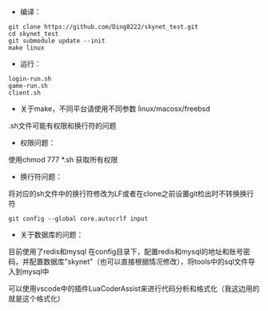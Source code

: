 * 编译：

```
git clone https://github.com/Ding8222/skynet_test.git
cd skynet_test
git submodule update --init
make linux
```

* 运行：

```
login-run.sh
game-run.sh
client.sh
```

* 关于make，不同平台请使用不同参数 linux/macosx/freebsd

.sh文件可能有权限和换行符的问题
* 权限问题：

使用chmod 777 *.sh 获取所有权限

* 换行符问题：

将对应的sh文件中的换行符修改为LF或者在clone之前设置git检出时不转换换行符

```
git config --global core.autocrlf input
```

* 关于数据库的问题：

目前使用了redis和mysql
在config目录下，配置redis和mysql的地址和账号密码，并配置数据库"skynet"（也可以直接根据情况修改），将tools中的sql文件导入到mysql中

可以使用vscode中的插件LuaCoderAssist来进行代码分析和格式化（我这边用的就是这个格式化）
